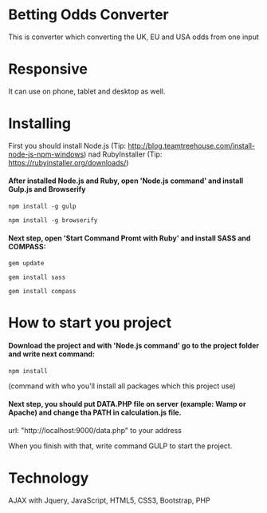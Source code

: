 # Betting Odds Converter

This is converter which converting the UK, EU and USA odds from one input

# Responsive

It can use on phone, tablet and desktop as well.

# Installing

First you should install Node.js (Tip: http://blog.teamtreehouse.com/install-node-js-npm-windows) nad RubyInstaller (Tip: https://rubyinstaller.org/downloads/)

#### After installed Node.js and Ruby, open 'Node.js command' and install Gulp.js and Browserify

```
npm install -g gulp

npm install -g browserify
```

#### Next step, open 'Start Command Promt with Ruby' and install SASS and COMPASS:

```
gem update

gem install sass

gem install compass
```

# How to start you project

#### Download the project and with 'Node.js command' go to the project folder and write next command:
```
npm install  
```
(command with who you'll install all packages which this project use)

#### Next step, you should put DATA.PHP file on server (example: Wamp or Apache) and change tha PATH in calculation.js file.

url: "http://localhost:9000/data.php"  to your address 

When you finish with that, write command GULP to start the project.

# Technology

AJAX with Jquery, JavaScript, HTML5, CSS3, Bootstrap, PHP
